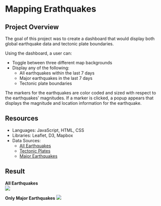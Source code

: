 # Mapping Erathquakes
## Project Overview
The goal of this project was to create a dashboard that would display both global earthquake data and tectonic plate boundaries. 

Using the dashboard, a user can:
- Toggle between three different map backgrounds
- Display any of the following:
    - All earthquakes within the last 7 days 
    - Major earthquakes in the last 7 days 
    - Tectonic plate boundaries

The markers for the earthquakes are color coded and sized with respect to the earthquakes' magnitudes. If a marker is clicked, a popup appears that displays the magnitude and location information for the earthquake. 

## Resources
- Languages: JavaScript, HTML, CSS
- Libraries: Leaflet, D3, Mapbox
- Data Sources: 
    - [All Earthquakes](https://earthquake.usgs.gov/earthquakes/feed/v1.0/summary/all_week.geojson) 
    - [Tectonic Plates](https://raw.githubusercontent.com/fraxen/tectonicplates/master/GeoJSON/PB2002_boundaries.json)
    - [Major Earthquakes](https://earthquake.usgs.gov/earthquakes/feed/v1.0/summary/4.5_week.geojson)

## Result
**All Earthquakes**  
![](Resources/earthquake_map.png)   

**Only Major Earthquakes** 
![](Resources/majorEQ_map.png)